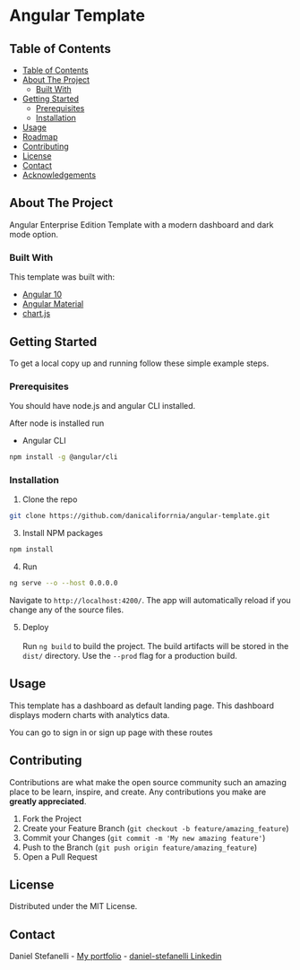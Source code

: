 # Angular Template

<!-- TABLE OF CONTENTS -->
## Table of Contents

- [Table of Contents](#table-of-contents)
- [About The Project](#about-the-project)
  - [Built With](#built-with)
- [Getting Started](#getting-started)
  - [Prerequisites](#prerequisites)
  - [Installation](#installation)
- [Usage](#usage)
- [Roadmap](#roadmap)
- [Contributing](#contributing)
- [License](#license)
- [Contact](#contact)
- [Acknowledgements](#acknowledgements)



<!-- ABOUT THE PROJECT -->
## About The Project

Angular Enterprise Edition Template with a modern dashboard and dark mode option.

### Built With
This template was built with:

* [Angular 10](https://material.angular.io/)
* [Angular Material](https://material.angular.io/)
* [chart.js](https://www.chartjs.org/)

<!-- GETTING STARTED -->
## Getting Started

To get a local copy up and running follow these simple example steps.

### Prerequisites

You should have node.js and angular CLI installed.

After node is installed run 

* Angular CLI
```sh
npm install -g @angular/cli
```

### Installation

1. Clone the repo
```sh
git clone https://github.com/danicaliforrnia/angular-template.git
```
3. Install NPM packages
```sh
npm install
```
4. Run
```sh
ng serve --o --host 0.0.0.0
```

Navigate to `http://localhost:4200/`. The app will automatically reload if you change any of the source files.

5. Deploy
<br><br>
Run `ng build` to build the project. The build artifacts will be stored in the `dist/` directory. Use the `--prod` flag for a production build.

<!-- USAGE EXAMPLES -->
## Usage

This template has a dashboard as default landing page. This dashboard displays modern charts with 
analytics data.

<!--Images here-->

You can go to sign in or sign up page with these routes <!--route here-->

<!-- CONTRIBUTING -->
## Contributing

Contributions are what make the open source community such an amazing place to be learn, inspire, and create. Any contributions you make are **greatly appreciated**.

1. Fork the Project
2. Create your Feature Branch (`git checkout -b feature/amazing_feature`)
3. Commit your Changes (`git commit -m 'My new amazing feature'`)
4. Push to the Branch (`git push origin feature/amazing_feature`)
5. Open a Pull Request

<!-- LICENSE -->
## License

Distributed under the MIT License.

<!-- CONTACT -->
## Contact

Daniel Stefanelli -
[My portfolio](https://www.daniel.stefanelli.h@gmail.com) - 
[daniel-stefanelli Linkedin](https://www.linkedin.com/in/daniel-stefanelli/)
